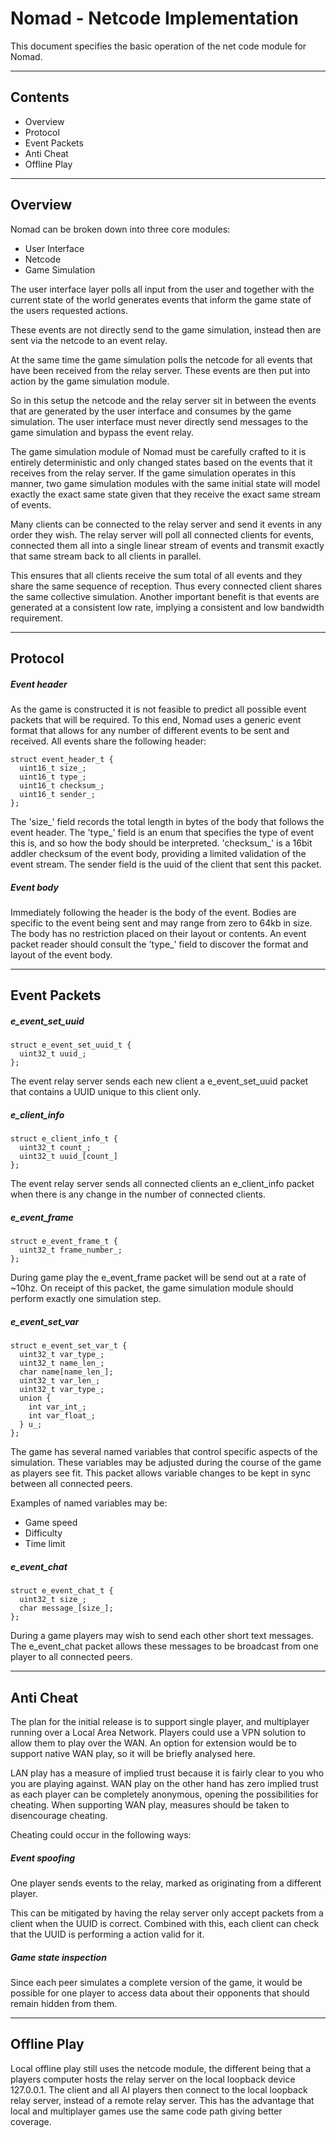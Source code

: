 # Nomad - Netcode Implementation
This document specifies the basic operation of the net code module for Nomad.

----
## Contents
- Overview
- Protocol
- Event Packets
- Anti Cheat
- Offline Play

----
## Overview

Nomad can be broken down into three core modules:
- User Interface
- Netcode
- Game Simulation

The user interface layer polls all input from the user and together with the
current state of the world generates events that inform the game state of the
users requested actions.

These events are not directly send to the game simulation, instead then are sent
via the netcode to an event relay.

At the same time the game simulation polls the netcode for all events that have
been received from the relay server.  These events are then put into action by
the game simulation module.

So in this setup the netcode and the relay server sit in between the events that
are generated by the user interface and consumes by the game simulation.  The
user interface must never directly send messages to the game simulation and
bypass the event relay.

The game simulation module of Nomad must be carefully crafted to it is entirely
deterministic and only changed states based on the events that it receives from
the relay server.  If the game simulation operates in this manner, two game
simulation modules with the same initial state will model exactly the exact same
state given that they receive the exact same stream of events.

Many clients can be connected to the relay server and send it events in any
order they wish.  The relay server will poll all connected clients for events,
connected them all into a single linear stream of events and transmit exactly
that same stream back to all clients in parallel.

This ensures that all clients receive the sum total of all events and they share
the same sequence of reception.  Thus every connected client shares the same
collective simulation.  Another important benefit is that events are generated
at a consistent low rate, implying a consistent and low bandwidth requirement.


----
## Protocol

##### Event header
As the game is constructed it is not feasible to predict all possible event
packets that will be required.  To this end, Nomad uses a generic event format
that allows for any number of different events to be sent and received. All
events share the following header:

```
struct event_header_t {
  uint16_t size_;
  uint16_t type_;
  uint16_t checksum_;
  uint16_t sender_;
};
```

The 'size_' field records the total length in bytes of the body that follows the
event header.  The 'type_' field is an enum that specifies the type of event
this is, and so how the body should be interpreted.  'checksum_' is a 16bit
addler checksum of the event body, providing a limited validation of the event
stream.  The sender field is the uuid of the client that sent this packet.

##### Event body
Immediately following the header is the body of the event.  Bodies are specific
to the event being sent and may range from zero to 64kb in size.  The body has
no restriction placed on their layout or contents.  An event packet reader
should consult the 'type_' field to discover the format and layout of the event
body.


----
## Event Packets

##### e_event_set_uuid
```
struct e_event_set_uuid_t {
  uint32_t uuid_;
};
```
The event relay server sends each new client a e_event_set_uuid packet that
contains a UUID unique to this client only.


##### e_client_info
```
struct e_client_info_t {
  uint32_t count_;
  uint32_t uuid_[count_]
};
```
The event relay server sends all connected clients an e_client_info packet when
there is any change in the number of connected clients.


##### e_event_frame
```
struct e_event_frame_t {
  uint32_t frame_number_;
};
```
During game play the e_event_frame packet will be send out at a rate of ~10hz.
On receipt of this packet, the game simulation module should perform exactly one
simulation step.


##### e_event_set_var
```
struct e_event_set_var_t {
  uint32_t var_type_;
  uint32_t name_len_;
  char name[name_len_];
  uint32_t var_len_;
  uint32_t var_type_;
  union {
    int var_int_;
    int var_float_;
  } u_;
};
```
The game has several named variables that control specific aspects of the
simulation.  These variables may be adjusted during the course of the game as
players see fit.  This packet allows variable changes to be kept in sync between
all connected peers.

Examples of named variables may be:
- Game speed
- Difficulty
- Time limit


##### e_event_chat
```
struct e_event_chat_t {
  uint32_t size_;
  char message_[size_];
};
```
During a game players may wish to send each other short text messages.  The
e_event_chat packet allows these messages to be broadcast from one player to all
connected peers.


----
## Anti Cheat
The plan for the initial release is to support single player, and multiplayer
running over a Local Area Network.  Players could use a VPN solution to allow
them to play over the WAN.  An option for extension would be to support native
WAN play, so it will be briefly analysed here.

LAN play has a measure of implied trust because it is fairly clear to you who
you are playing against.  WAN play on the other hand has zero implied trust as
each player can be completely anonymous, opening the possibilities for cheating.
When supporting WAN play, measures should be taken to disencourage cheating.

Cheating could occur in the following ways:

##### Event spoofing
One player sends events to the relay, marked as originating from a different
player.

This can be mitigated by having the relay server only accept packets from a
client when the UUID is correct.  Combined with this, each client can check
that the UUID is performing a action valid for it.

##### Game state inspection
Since each peer simulates a complete version of the game, it would be possible
for one player to access data about their opponents that should remain hidden
from them.


----
## Offline Play
Local offline play still uses the netcode module, the different being that a
players computer hosts the relay server on the local loopback device 127.0.0.1.
The client and all AI players then connect to the local loopback
relay server, instead of a remote relay server.  This has the advantage that
local and multiplayer games use the same code path giving better coverage.
